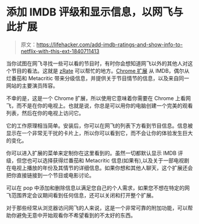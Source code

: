 # 添加 IMDB 评级和显示信息，以网飞与此扩展

> 原文：<https://lifehacker.com/add-imdb-ratings-and-show-info-to-netflix-with-this-ext-1840711413>

当你试图在网飞寻找一些可以看的节目时，有时你会想知道网飞以外的其他人对这个节目的看法。这就是 [zRate](https://www.zeeker.com/zRate/netflix) 可以帮忙的地方。[Chrome 扩展](https://chrome.google.com/webstore/detail/zrate-netflix-add-show-ra/eelcmdidihggbganloigjkefaahhhanj) 从 IMDB，偶尔从烂番茄和 Metacritic 带来分级信息，并提供关于节目情节的信息，以及来自同一网站的主要演员阵容。



不幸的是，这是一个 Chrome 扩展，所以使用它意味着你需要在 Chrome 上看网飞，而不是在你的电视上。也就是说，你总是可以用你的电脑创建一个完美的观看列表，然后在你的电视上访问它。

它的工作原理相当简单。安装后，你可以在网飞的列表下方看到节目信息。信息被显示在一个非常无干扰的卡片上，所以你可以看到它，而不会让你的体验发生巨大的变化。

你可以进入扩展的菜单来定制你在这里看到的。虽然一切都默认显示 IMDB 评级，但您也可以选择获得烂番茄和 Metacritic 信息(如果有),以及关于一部电视剧在电视上播放的年份及其情节的详细信息。如果你想和其他人聊天，这个扩展还会把你直接链接到一个节目或电影讨论。

可以在 pop 中添加和删除信息以满足您自己的个人需求，如果您不想在特定的网飞范围界定会议期间看到任何信息，还可以关闭和打开整个扩展。

对于那些经常从浏览器访问网飞的人来说，这是一个非常可靠的附加功能，可以帮助你避免无意中开始观看你不希望看到的不太好的东西。